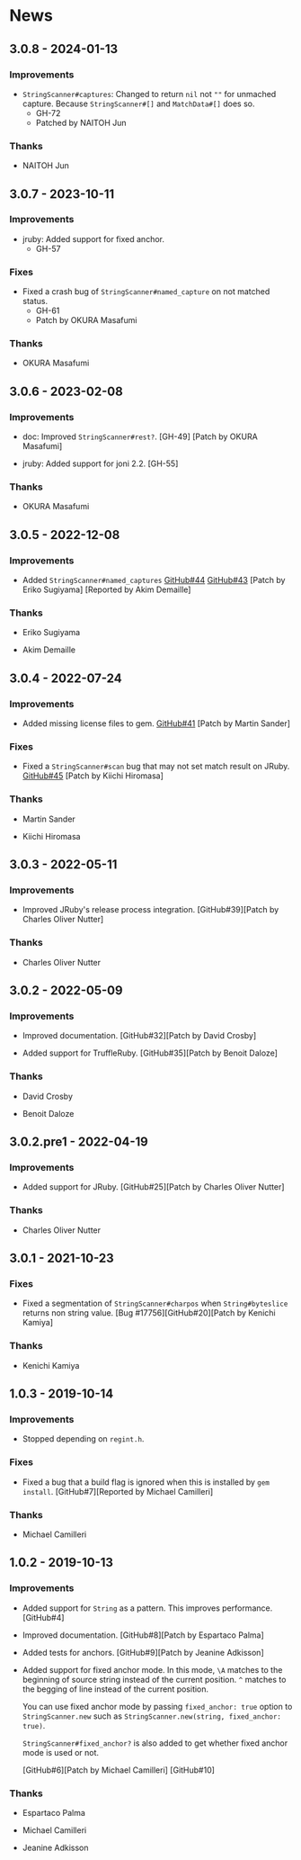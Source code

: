 # News

## 3.0.8 - 2024-01-13

### Improvements

  * `StringScanner#captures`: Changed to return `nil` not `""` for
    unmached capture. Because `StringScanner#[]` and `MatchData#[]`
    does so.
    * GH-72
    * Patched by NAITOH Jun

### Thanks

  * NAITOH Jun

## 3.0.7 - 2023-10-11

### Improvements

  * jruby: Added support for fixed anchor.
    * GH-57

### Fixes

  * Fixed a crash bug of `StringScanner#named_capture` on not matched
    status.
    * GH-61
    * Patch by OKURA Masafumi

### Thanks

  * OKURA Masafumi

## 3.0.6 - 2023-02-08

### Improvements

  * doc: Improved `StringScanner#rest?`.
    [GH-49]
    [Patch by OKURA Masafumi]

  * jruby: Added support for joni 2.2.
    [GH-55]

### Thanks

  * OKURA Masafumi

## 3.0.5 - 2022-12-08

### Improvements

  * Added `StringScanner#named_captures`
    [GitHub#44](https://github.com/ruby/strscan/pull/44)
    [GitHub#43](https://github.com/ruby/strscan/issues/43)
    [Patch by Eriko Sugiyama]
    [Reported by Akim Demaille]

### Thanks

  * Eriko Sugiyama

  * Akim Demaille

## 3.0.4 - 2022-07-24

### Improvements

  * Added missing license files to gem.
    [GitHub#41](https://github.com/ruby/strscan/pull/41)
    [Patch by Martin Sander]

### Fixes

  * Fixed a `StringScanner#scan` bug that may not set match result on
    JRuby.
    [GitHub#45](https://github.com/ruby/strscan/pull/45)
    [Patch by Kiichi Hiromasa]

### Thanks

  * Martin Sander

  * Kiichi Hiromasa

## 3.0.3 - 2022-05-11

### Improvements

  * Improved JRuby's release process integration.
    [GitHub#39][Patch by Charles Oliver Nutter]

### Thanks

  * Charles Oliver Nutter

## 3.0.2 - 2022-05-09

### Improvements

  * Improved documentation.
    [GitHub#32][Patch by David Crosby]

  * Added support for TruffleRuby.
    [GitHub#35][Patch by Benoit Daloze]

### Thanks

  * David Crosby

  * Benoit Daloze

## 3.0.2.pre1 - 2022-04-19

### Improvements

  * Added support for JRuby.
    [GitHub#25][Patch by Charles Oliver Nutter]

### Thanks

  * Charles Oliver Nutter

## 3.0.1 - 2021-10-23

### Fixes

  * Fixed a segmentation of `StringScanner#charpos` when
    `String#byteslice` returns non string value.
    [Bug #17756][GitHub#20][Patch by Kenichi Kamiya]

### Thanks

  * Kenichi Kamiya

## 1.0.3 - 2019-10-14

### Improvements

  * Stopped depending on `regint.h`.

### Fixes

  * Fixed a bug that a build flag is ignored when this is installed by
    `gem install`.
    [GitHub#7][Reported by Michael Camilleri]

### Thanks

  * Michael Camilleri

## 1.0.2 - 2019-10-13

### Improvements

  * Added support for `String` as a pattern. This improves performance.
    [GitHub#4]

  * Improved documentation.
    [GitHub#8][Patch by Espartaco Palma]

  * Added tests for anchors.
    [GitHub#9][Patch by Jeanine Adkisson]

  * Added support for fixed anchor mode. In this mode, `\A` matches to
    the beginning of source string instead of the current
    position. `^` matches to the begging of line instead of the
    current position.

    You can use fixed anchor mode by passing `fixed_anchor: true`
    option to `StringScanner.new` such as `StringScanner.new(string,
    fixed_anchor: true)`.

    `StringScanner#fixed_anchor?` is also added to get whether fixed
    anchor mode is used or not.

    [GitHub#6][Patch by Michael Camilleri]
    [GitHub#10]

### Thanks

  * Espartaco Palma

  * Michael Camilleri

  * Jeanine Adkisson
